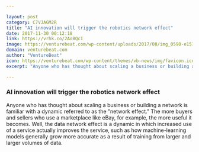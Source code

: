 ```yaml
---

layout: post
category: C7VJAGM2R
title: "AI innovation will trigger the robotics network effect"
date: 2017-11-30 00:12:18
link: https://vrhk.co/2AoBQcI
image: https://venturebeat.com/wp-content/uploads/2017/08/img_0590-e1511931210262.jpg?fit=780%2C520&strip=all
domain: venturebeat.com
author: "VentureBeat"
icon: https://venturebeat.com/wp-content/themes/vb-news/img/favicon.ico
excerpt: "Anyone who has thought about scaling a business or building a network is familiar with a dynamic referred to as the \"network effect.\" The more buyers and sellers who use a marketplace like eBay, for example, the more useful it becomes. Well, the data network effect is a dynamic in which increased use of a service actually improves the service, such as how machine-learning models generally grow more accurate as a result of training from larger and larger volumes of data."

---
```


### AI innovation will trigger the robotics network effect

Anyone who has thought about scaling a business or building a network is familiar with a dynamic referred to as the "network effect." The more buyers and sellers who use a marketplace like eBay, for example, the more useful it becomes. Well, the data network effect is a dynamic in which increased use of a service actually improves the service, such as how machine-learning models generally grow more accurate as a result of training from larger and larger volumes of data.